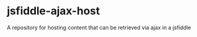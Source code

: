jsfiddle-ajax-host
==================

A repository for hosting content that can be retrieved via ajax in a jsfiddle